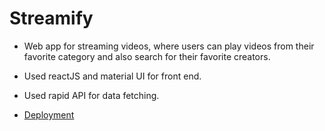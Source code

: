   <h1>Streamify</h1>
  <ul>
  <li><p style='font-size:14px'>Web app for streaming videos, where users can play videos from their favorite category and also search for their favorite creators.</P><li>
  <p style='font-size:14px'>Used reactJS and material UI for front end.</p>
  <li><p style='font-size:14px'>Used rapid API for data fetching.</p></li>
  <li><a href="https://leafy-trifle-e21067.netlify.app/">Deployment</a></li>
  <ul>
 
